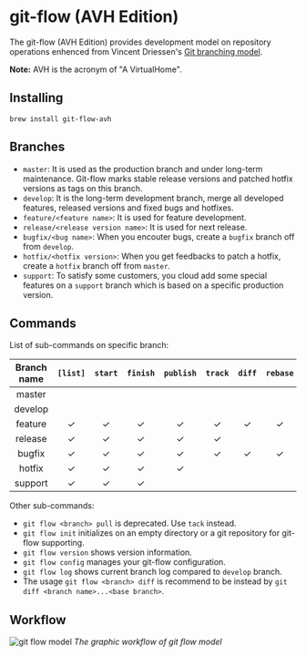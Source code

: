 # git-flow (AVH Edition)

The git-flow (AVH Edition) provides development model on repository operations enhenced from Vincent Driessen's [Git branching model](http://nvie.com/posts/a-successful-git-branching-model/). 

**Note:** AVH is the acronym of "A VirtualHome".

## Installing

    brew install git-flow-avh

## Branches

* `master`: It is used as the production branch and under long-term maintenance. Git-flow marks stable release versions and patched hotfix versions as tags on this branch.
* `develop`: It is the long-term development branch, merge all developed features, released versions and fixed bugs and hotfixes. 
* `feature/<feature name>`: It is used for feature development.
* `release/<release version name>`: It is used for next release.
* `bugfix/<bug name>`: When you encouter bugs, create a `bugfix` branch off from `develop`.
* `hotfix/<hotfix version>`: When you get feedbacks to patch a hotfix, create a `hotfix` branch off from `master`.
* `support`: To satisfy some customers, you cloud add some special features on a `support` branch which is based on a specific production version.

## Commands

List of sub-commands on specific branch:

Branch name | `[list]` | `start` | `finish` | `publish` | `track` | `diff` | `rebase` | `checkout` | `deelte`
:---------: | :------: | :------:|:-------: | :-------: | :-----: | :----: | :------: | :--------: | :-----:
master      |          |         |          |           |         |        |          |            |
develop     |          |         |          |           |         |        |          |            |
feature     | &check;  | &check; | &check;  | &check;   | &check; | &check;| &check;  | &check;    | &check;
release     | &check;  | &check; | &check;  | &check;   | &check; |        |          |            | &check;
bugfix      | &check;  | &check; | &check;  | &check;   | &check; | &check;| &check;  | &check;    | &check;
hotfix      | &check;  | &check; | &check;  | &check;   |         |        |          |            | &check;
support     | &check;  | &check; | &check;  |           |         |        |          |            |

Other sub-commands:
* `git flow <branch> pull` is deprecated. Use `tack` instead.
* `git flow init` initializes on an empty directory or a git repository for git-flow supporting.
* `git flow version` shows version information.
* `git flow config` manages your git-flow configuration.
* `git flow log` shows current branch log compared to `develop` branch.
* The usage `git flow <branch> diff` is recommend to be instead by `git diff <branch name>...<base branch>`.

## Workflow

![git flow model](http://nvie.com/img/git-model@2x.png)
*The graphic workflow of git flow model*


